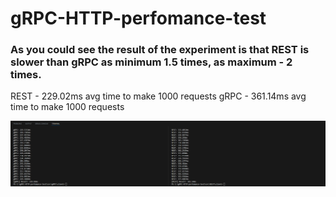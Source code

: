 # gRPC-HTTP-perfomance-test


### As you could see the result of the experiment is that REST is slower than gRPC as minimum 1.5 times, as maximum - 2 times.
REST - 229.02ms avg time to make 1000 requests
gRPC - 361.14ms avg time to make 1000 requests

![Experiment results](image.png)